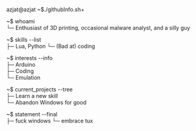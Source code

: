 azjat@azjat ~$./githubInfo.sh+

~$ whoami  
└─ Enthusiast of 3D printing, occasional malware analyst, and a silly guy  

~$ skills --list  
├─ Lua, Python
└─ (Bad at) coding

~$ interests --info  
├─ Arduino  
├─ Coding  
└─ Emulation  

~$ current_projects --tree  
├─ Learn a new skill  
└─ Abandon Windows for good  

~$ statement --final  
├─ fuck windows
└─ embrace tux
